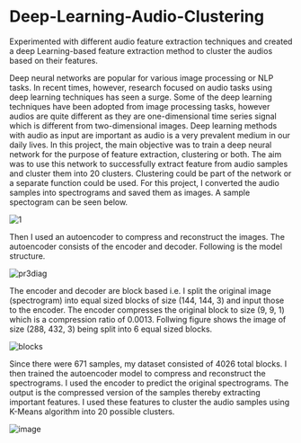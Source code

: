 # Deep-Learning-Audio-Clustering
Experimented with different audio feature extraction techniques and created a deep Learning-based feature extraction method to cluster the audios based on their features.

Deep neural networks are popular for various image processing or NLP tasks. In recent times, however, research focused on audio tasks using deep learning techniques has seen a surge. Some of the deep learning techniques have been adopted from image processing tasks, however audios are quite different as they are one-dimensional time series signal which is different from two-dimensional images. Deep learning methods with audio as input are important as audio is a very prevalent medium in our daily lives. In this project, the main objective was to train a deep neural network for the purpose of feature extraction, clustering or both. The aim was to use this network to successfully extract feature from audio samples and cluster them into 20 clusters. Clustering could be part of the network or a separate function could be used. For this project, I converted the audio samples into spectrograms and saved them as images. A sample spectogram can be seen below. 

![1](https://user-images.githubusercontent.com/32781544/122900897-e7a96b00-d301-11eb-9957-38fe456c9648.png)

Then I used an autoencoder to compress and reconstruct the images. The autoencoder consists of the encoder and decoder. Following is the model structure.

![pr3diag](https://user-images.githubusercontent.com/32781544/122900734-cb0d3300-d301-11eb-89f1-44a25cef32d2.png)

The encoder and decoder are block based i.e. I split the original image (spectrogram) into equal sized blocks of size (144, 144, 3) and input those to the encoder. The encoder compresses the original block to size (9, 9, 1) which is a compression ratio of 0.0013. Follwing figure shows the image of size (288, 432, 3) being split into 6 equal sized blocks. 

![blocks](https://user-images.githubusercontent.com/32781544/122900873-e37d4d80-d301-11eb-8c22-beab0321402e.png)

Since there were 671 samples, my dataset consisted of 4026 total blocks. I then trained the autoencoder model to compress and reconstruct the spectrograms. I used the encoder to predict the original spectrograms. The output is the compressed version of the samples thereby extracting important features. I used these features to cluster the audio samples using K-Means algorithm into 20 possible clusters.

![image](https://user-images.githubusercontent.com/32781544/122902771-9ef2b180-d303-11eb-925b-14a85d584b51.png)

